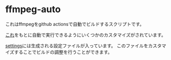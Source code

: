# ffmpeg-auto
これはffmpegをgithub actionsで自動でビルドするスクリプトです。

[これ](https://github.com/m-ab-s/media-autobuild_suite)をもとに自動で実行できるようにいくつかのカスタマイズがされています。

[settings](https://github.com/okazunori2013-auto/ffmpeg-auto/tree/master/settings)には生成される設定ファイルが入っています。
このファイルをカスタマイズすることでビルドの調整を行うことができます。
